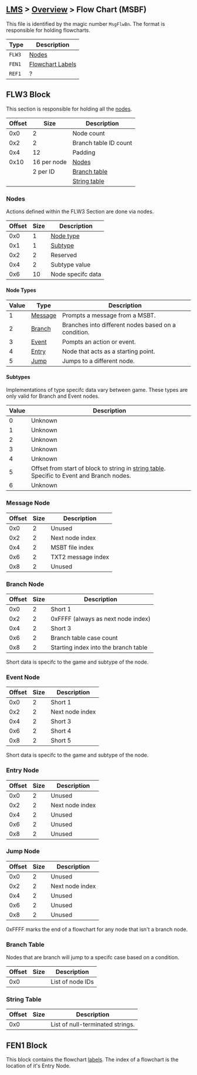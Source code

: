 ## [LMS](../../formats.md#lms) > [Overview](overview.md) > Flow Chart (MSBF)

This file is identified by the magic number `MsgFlwBn`. The format is responsible for holding flowcharts.

| Type | Description |
| --- | --- |
| `FLW3` | [Nodes](##flw3-block) |
| `FEN1` | [Flowchart Labels](##ref1-block) |
| `REF1` | ? |

## FLW3 Block
This section is responsible for holding all the [nodes](#nodes).

| Offset | Size | Description |
| --- | --- | --- |
| 0x0 | 2  | Node count |
| 0x2 | 2  | Branch table ID count |
| 0x4 | 12 | Padding |
| 0x10 | 16 per node | [Nodes](#nodes)
| | 2 per ID | [Branch table](#branch-table) |
| | | [String table](#string-table)

### Nodes
Actions defined within the FLW3 Section are done via nodes. 

| Offset | Size | Description |
| --- | --- | --- |
| 0x0 | 1 | [Node type](#node-types) |
| 0x1 | 1|  [Subtype](#sub-types) |
| 0x2 | 2 | Reserved |
| 0x4 | 2 | Subtype value |
| 0x6 | 10 | Node specifc data |

#### Node Types
| Value | Type | Description |
| --- | --- | --- |
| 1 | [Message](#message-node) | Prompts a message from a MSBT. |
| 2 | [Branch](#branch-node) | Branches into different nodes based on a condition. |
| 3 | [Event](#event-node) | Pompts an action or event. | 
| 4 | [Entry](#entry-node) | Node that acts as a starting point. |
| 5 | [Jump](#jump-node) | Jumps to a different node. |

#### Subtypes
Implementations of type specifc data vary between game. These types are only valid for Branch and Event nodes.

| Value | Description |
| --- | --- |
| 0 | Unknown |
| 1 | Unknown |
| 2 | Unknown | 
| 3 | Unknown |
| 4 | Unknown |
| 5 | Offset from start of block to string in [string table](#string-table). Specific to Event and Branch nodes. |
| 6 | Unknown |

### Message Node
| Offset | Size | Description |
| --- | --- | --- |
| 0x0 | 2 | Unused  |
| 0x2 | 2 | Next node index |
| 0x4 | 2 | MSBT file index  |
| 0x6 | 2 | TXT2 message index |
| 0x8 | 2 | Unused |

### Branch Node 
| Offset | Size | Description |
| --- | --- | --- |
| 0x0 | 2 | Short 1  |
| 0x2 | 2 | 0xFFFF (always as next node index) |
| 0x4 | 2 | Short 3 |
| 0x6 | 2 | Branch table case count |
| 0x8 | 2 | Starting index into the branch table |

Short data is specifc to the game and subtype of the node.

### Event Node
| Offset | Size | Description |
| --- | --- | --- |
| 0x0 | 2 | Short 1  |
| 0x2 | 2 | Next node index |
| 0x4 | 2 | Short 3  |
| 0x6 | 2 | Short 4  |
| 0x8 | 2 | Short 5  |

Short data is specifc to the game and subtype of the node.

### Entry Node
| Offset | Size | Description |
| --- | --- | --- |
| 0x0 | 2 | Unused  |
| 0x2 | 2 | Next node index |
| 0x4 | 2 | Unused |
| 0x6 | 2 | Unused |
| 0x8 | 2 | Unused |

### Jump Node
| Offset | Size | Description |
| --- | --- | --- |
| 0x0 | 2 | Unused  |
| 0x2 | 2 | Next node index |
| 0x4 | 2 | Unused |
| 0x6 | 2 | Unused |
| 0x8 | 2 | Unused |

0xFFFF marks the end of a flowchart for any node that isn't a branch node.

### Branch Table
Nodes that are branch will jump to a specifc case based on a condition.

| Offset | Size | Description |
| --- | --- | --- |
| 0x0 || List of node IDs |

### String Table 
| Offset | Size | Description |
| --- | --- | --- |
| 0x0 | | List of null-terminated strings. |

## FEN1 Block
This block contains the flowchart [labels](overview.md#hash-tables). The index of a flowchart is the location of it's Entry Node.
